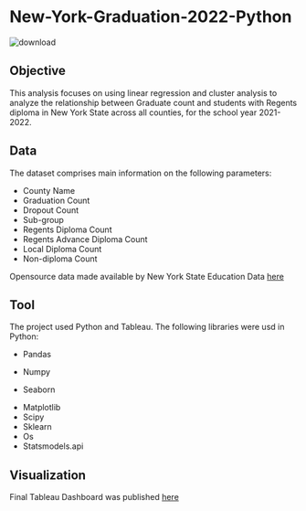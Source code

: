# New-York-Graduation-2022-Python

![download](https://www.nysed.gov/sites/all/images/nysed-logo.png)


## Objective

This analysis focuses on using linear regression and cluster analysis to analyze the relationship between Graduate count and students with Regents diploma in New York State across all counties, for the school year 2021-2022.

## Data
The dataset comprises main information on the following parameters:

- County Name
- Graduation Count
- Dropout Count
- Sub-group
- Regents Diploma Count
- Regents Advance Diploma Count
- Local Diploma Count
- Non-diploma Count

Opensource data made available by New York State Education Data [here]((https://data.nysed.gov/downloads.php))

## Tool

The project used Python and Tableau. The following libraries were usd in Python:
- Pandas
* Numpy
+ Seaborn
- Matplotlib
- Scipy
- Sklearn
- Os
- Statsmodels.api

## Visualization
Final Tableau Dashboard was published [here](https://public.tableau.com/views/NewYorkStateHighSchoolGraduationacrossAllCounties2021-2022/Story1?:language=en-US&:display_count=n&:origin=viz_share_link)

